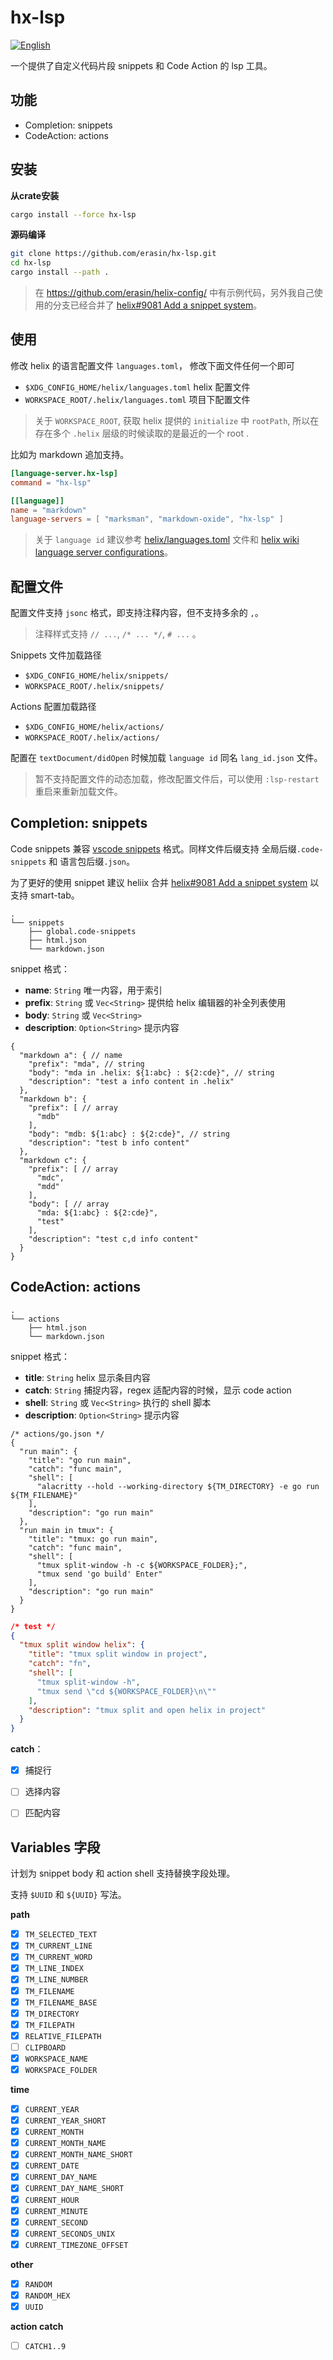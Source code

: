 # hx-lsp

[![English](https://img.shields.io/badge/lang-english-blue.svg)](./README.md)


一个提供了自定义代码片段 snippets 和 Code Action 的 lsp 工具。

## 功能

- Completion: snippets
- CodeAction: actions

## 安装

**从crate安装**

```sh
cargo install --force hx-lsp
```

**源码编译**

```sh
git clone https://github.com/erasin/hx-lsp.git
cd hx-lsp
cargo install --path .
```

> 在 https://github.com/erasin/helix-config/ 中有示例代码，另外我自己使用的分支已经合并了 [helix#9081 Add a snippet system](https://github.com/helix-editor/helix/pull/9801)。

## 使用


修改 helix 的语言配置文件 `languages.toml`， 修改下面文件任何一个即可

- `$XDG_CONFIG_HOME/helix/languages.toml` helix 配置文件
- `WORKSPACE_ROOT/.helix/languages.toml` 项目下配置文件

> 关于 `WORKSPACE_ROOT`, 获取 helix 提供的 `initialize` 中 `rootPath`, 所以在存在多个 `.helix` 层级的时候读取的是最近的一个 root .

比如为 markdown 追加支持。

```toml
[language-server.hx-lsp]
command = "hx-lsp"

[[language]]
name = "markdown"
language-servers = [ "marksman", "markdown-oxide", "hx-lsp" ]
```

> 关于 `language id` 建议参考 [helix/languages.toml](https://github.com/helix-editor/helix/blob/master/languages.toml) 文件和 [helix wiki language server configurations](https://github.com/helix-editor/helix/wiki/Language-Server-Configurations)。


## 配置文件

配置文件支持 `jsonc` 格式，即支持注释内容，但不支持多余的 `,`。

> 注释样式支持 `// ...`, `/* ... */`, `# ...` 。 

Snippets 文件加载路径

- `$XDG_CONFIG_HOME/helix/snippets/`
-  `WORKSPACE_ROOT/.helix/snippets/`

Actions 配置加载路径

- `$XDG_CONFIG_HOME/helix/actions/`
- `WORKSPACE_ROOT/.helix/actions/`

配置在 `textDocument/didOpen` 时候加载 `language id` 同名 `lang_id.json` 文件。

> 暂不支持配置文件的动态加载，修改配置文件后，可以使用 `:lsp-restart` 重启来重新加载文件。

## Completion: snippets

Code snippets 
兼容 [vscode snippets](https://code.visualstudio.com/docs/editor/userdefinedsnippets) 格式。同样文件后缀支持 全局后缀`.code-snippets` 和 语言包后缀`.json`。

为了更好的使用 snippet 建议 heliix 合并 [helix#9081 Add a snippet system](https://github.com/helix-editor/helix/pull/9801) 以支持 smart-tab。

```svgbob
.
└── snippets
    ├── global.code-snippets
    ├── html.json
    └── markdown.json
```

snippet 格式：

- **name**: `String` 唯一内容，用于索引
- **prefix**: `String` 或 `Vec<String>` 提供给 helix 编辑器的补全列表使用
- **body**: `String` 或 `Vec<String>` 
- **description**: `Option<String>` 提示内容

```jsonc
{
  "markdown a": { // name
    "prefix": "mda", // string
    "body": "mda in .helix: ${1:abc} : ${2:cde}", // string
    "description": "test a info content in .helix"
  },
  "markdown b": {
    "prefix": [ // array
      "mdb" 
    ],
    "body": "mdb: ${1:abc} : ${2:cde}", // string
    "description": "test b info content"
  },
  "markdown c": {
    "prefix": [ // array
      "mdc",
      "mdd"
    ],
    "body": [ // array
      "mda: ${1:abc} : ${2:cde}",
      "test"
    ],
    "description": "test c,d info content"
  }
}
```

## CodeAction: actions

```svgbob
.
└── actions
    ├── html.json
    └── markdown.json
````

snippet 格式：

- **title**: `String` helix 显示条目内容
- **catch**: `String` 捕捉内容，regex 适配内容的时候，显示 code action
- **shell**: `String` 或 `Vec<String>` 执行的 shell 脚本
- **description**: `Option<String>` 提示内容


```jsonc
/* actions/go.json */
{
  "run main": {
    "title": "go run main",
    "catch": "func main",
    "shell": [
      "alacritty --hold --working-directory ${TM_DIRECTORY} -e go run ${TM_FILENAME}"
    ],
    "description": "go run main"
  },
  "run main in tmux": {
    "title": "tmux: go run main",
    "catch": "func main",
    "shell": [
      "tmux split-window -h -c ${WORKSPACE_FOLDER};",
      "tmux send 'go build' Enter"
    ],
    "description": "go run main"
  }
}
```

```json
/* test */
{
  "tmux split window helix": {
    "title": "tmux split window in project",
    "catch": "fn",
    "shell": [
      "tmux split-window -h",
      "tmux send \"cd ${WORKSPACE_FOLDER}\n\""
    ],
    "description": "tmux split and open helix in project"
  }
}
```

**catch**：

- [x] 捕捉行
- [ ] 选择内容
- [ ] 匹配内容


## Variables 字段

计划为 snippet body 和 action shell 支持替换字段处理。

支持 `$UUID` 和 `${UUID}` 写法。

**path**

- [x] `TM_SELECTED_TEXT`
- [x] `TM_CURRENT_LINE`
- [x] `TM_CURRENT_WORD`
- [x] `TM_LINE_INDEX`
- [x] `TM_LINE_NUMBER`
- [x] `TM_FILENAME`
- [x] `TM_FILENAME_BASE`
- [x] `TM_DIRECTORY`
- [x] `TM_FILEPATH`
- [x] `RELATIVE_FILEPATH`
- [ ] `CLIPBOARD`
- [x] `WORKSPACE_NAME`
- [x] `WORKSPACE_FOLDER`

**time**

- [x] `CURRENT_YEAR`
- [x] `CURRENT_YEAR_SHORT`
- [x] `CURRENT_MONTH`
- [x] `CURRENT_MONTH_NAME`
- [x] `CURRENT_MONTH_NAME_SHORT`
- [x] `CURRENT_DATE`
- [x] `CURRENT_DAY_NAME`
- [x] `CURRENT_DAY_NAME_SHORT`
- [x] `CURRENT_HOUR`
- [x] `CURRENT_MINUTE`
- [x] `CURRENT_SECOND`
- [x] `CURRENT_SECONDS_UNIX`
- [x] `CURRENT_TIMEZONE_OFFSET`

**other**

- [x] `RANDOM`
- [x] `RANDOM_HEX`
- [x] `UUID`

**action catch**

- [ ] `CATCH1..9`
